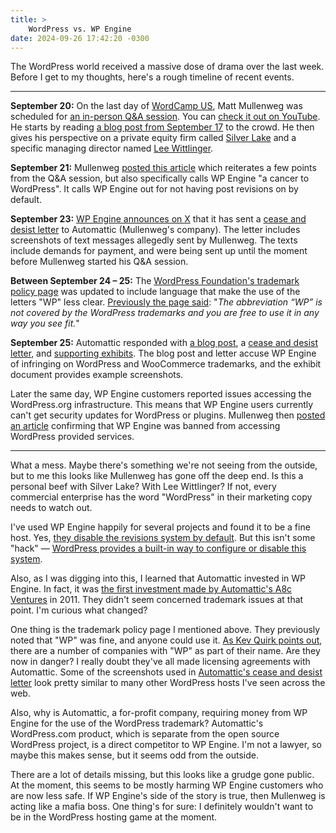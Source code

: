 ```yaml
---
title: >
    WordPress vs. WP Engine
date: 2024-09-26 17:42:20 -0300
---
```


The WordPress world received a massive dose of drama over the last week. Before I get to my thoughts, here's a rough timeline of recent events.

---

**September 20:** On the last day of [WordCamp US](https://us.wordcamp.org/2024/), Matt Mullenweg was scheduled for [an in-person Q&A session](https://us.wordcamp.org/2024/session/an-in-person-qa-with-matt-mullenweg/). You can [check it out on YouTube](https://www.youtube.com/live/fnI-QcVSwMU). He starts by reading [a blog post from September 17](https://ma.tt/2024/09/ecosystem-thinking/) to the crowd. He then gives his perspective on a private equity firm called [Silver Lake](https://www.silverlake.com) and a specific managing director named [Lee Wittlinger](https://www.silverlake.com/people/lee-wittlinger/).

**September 21:** Mullenweg [posted this article](https://wordpress.org/news/2024/09/wp-engine/) which reiterates a few points from the Q&A session, but also specifically calls WP Engine "a cancer to WordPress". It calls WP Engine out for not having post revisions on by default.

**September 23:** [WP Engine announces on X](https://x.com/wpengine/status/1838350670564377051) that it has sent a [cease and desist letter](https://wpengine.com/wp-content/uploads/2024/09/Cease-and-Desist-Letter-to-Automattic-and-Request-to-Preserve-Documents-Sent.pdf) to Automattic (Mullenweg's company). The letter includes screenshots of text messages allegedly sent by Mullenweg. The texts include demands for payment, and were being sent up until the moment before Mullenweg started his Q&A session.

**Between September 24 – 25:** The [WordPress Foundation's trademark policy page](https://wordpressfoundation.org/trademark-policy/) was updated to include language that make the use of the letters "WP" less clear. [Previously the page said](https://web.archive.org/web/20240924024555/https://wordpressfoundation.org/trademark-policy/): "*The abbreviation “WP” is not covered by the WordPress trademarks and you are free to use it in any way you see fit.*"

**September 25:** Automattic responded with [a blog post](https://automattic.com/2024/09/25/open-source-trademarks-wp-engine/), a [cease and desist letter](https://automattic.com/2024/wp-engine-cease-and-desist.pdf), and [supporting exhibits](https://automattic.com/2024/wp-engine-cease-and-desist-exhibits.pdf). The blog post and letter accuse WP Engine of infringing on WordPress and WooCommerce trademarks, and the exhibit document provides example screenshots.

Later the same day, WP Engine customers reported issues accessing the WordPress.org infrastructure. This means that WP Engine users currently can't get security updates for WordPress or plugins. Mullenweg then [posted an article](https://wordpress.org/news/2024/09/wp-engine-banned/) confirming that WP Engine was banned from accessing WordPress provided services.

---

What a mess. Maybe there's something we're not seeing from the outside, but to me this looks like Mullenweg has gone off the deep end. Is this a personal beef with Silver Lake? With Lee Wittlinger? If not, every commercial enterprise has the word "WordPress" in their marketing copy needs to watch out.

I've used WP Engine happily for several projects and found it to be a fine host. Yes, [they disable the revisions system by default](https://wpengine.com/support/platform-settings/#Post_Revisions). But this isn't some "hack" — [WordPress provides a built-in way to configure or disable this system](https://wordpress.org/documentation/article/revisions/#revision-options).

Also, as I was digging into this, I learned that Automattic invested in WP Engine. In fact, it was [the first investment made by Automattic's A8c Ventures](https://automattic.com/ventures/) in 2011. They didn't seem concerned trademark issues at that point. I'm curious what changed?

One thing is the trademark policy page I mentioned above. They previously noted that "WP" was fine, and anyone could use it. [As Kev Quirk points out](https://kevquirk.com/blog/my-thoughts-on-the-wordpress-drama), there are a number of companies with "WP" as part of their name. Are they now in danger? I really doubt they've all made licensing agreements with Automattic. Some of the screenshots used in [Automattic's cease and desist letter](https://automattic.com/2024/wp-engine-cease-and-desist-exhibits.pdf) look pretty similar to many other WordPress hosts I've seen across the web.

Also, why is Automattic, a for-profit company, requiring money from WP Engine for the use of the WordPress trademark? Automattic's WordPress.com product, which is separate from the open source WordPress project, is a direct competitor to WP Engine. I'm not a lawyer, so maybe this makes sense, but it seems odd from the outside.

There are a lot of details missing, but this looks like a grudge gone public. At the moment, this seems to be mostly harming WP Engine customers who are now less safe. If WP Engine's side of the story is true, then Mullenweg is acting like a mafia boss. One thing's for sure: I definitely wouldn't want to be in the WordPress hosting game at the moment.